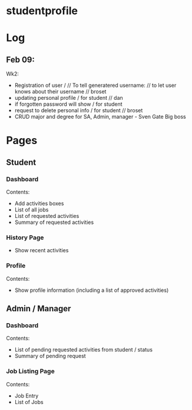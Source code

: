 # studentprofile

# Log
## Feb 09:
Wk2: 
- Registration of user /  // To tell generatered username: // to let user knows about their username // broset
- updating personal profile / for student // dan
- if forgotten password will show /  for student 
- request to delete personal info / for student // broset
- CRUD major and degree  for SA, Admin, manager - Sven Gate Big boss 

# Pages

## Student
### Dashboard
Contents:
- Add activities boxes
- List of all jobs
- List of requested activities
- Summary of requested activities

### History Page
- Show recent activities

### Profile
Contents:
- Show profile information (including a list of approved activities)


## Admin / Manager
### Dashboard
Contents: 
- List of pending requested activities from student / status
- Summary of pending request

### Job Listing Page
Contents:
- Job Entry
- List of Jobs

